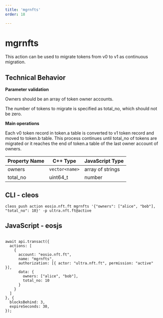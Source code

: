 ```yaml
---
title: 'mgrnfts'
order: 18

---
```


# mgrnfts

This action can be used to migrate tokens from v0 to v1 as continuous migration.

## Technical Behavior

**Parameter validation**

Owners should be an array of token owner accounts.

The number of tokens to migrate is specified as total_no, which should not be zero.

**Main operations**

Each v0 token record in token.a table is converted to v1 token record and moved to token.b table. This process continues until total_no of tokens are migrated or it reaches the end of token.a table of the last owner account of owners.

| Property Name | C++ Type       | JavaScript Type  |
| ------------- | -------------- | ---------------- |
| owners        | `vector<name>` | array of strings |
| total_no      | uint64_t       | number           |

## CLI - cleos

```
cleos push action eosio.nft.ft mgrnfts '{"owners": ["alice", "bob"], "total_no": 10}' -p ultra.nft.ft@active
```

## JavaScript - eosjs

```

await api.transact({
  actions: [
    {
      account: "eosio.nft.ft",
      name: "mgrnfts",
      authorization: [{ actor: "ultra.nft.ft", permission: "active" }],
      data: {
        owners: ["alice", "bob"],
        total_no: 10
      }
    }
  ]
}, {
  blocksBehind: 3,
  expireSeconds: 30,
});
```
